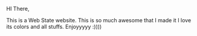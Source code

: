 HI There,

This is a Web State website. This is so much awesome that I made it I love its colors and all stuffs. Enjoyyyyy :))))
